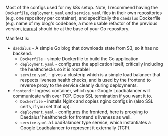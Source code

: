 
Most of the configs used for my k8s setup.
Note, I recommend having the `Dockerfile`, `deployment.yaml` and `service.yaml` files
in their own repositories (e.g. one repository per container), and specifically the
`daedalus` Dockerfile (e.g. name of my blog's codebase, a more usable refactor of the previous version,
[icarus](https://github.com/lethain/icarus)) should be at the base of your Go repository.

Manifest is:

* `daedalus` - A simple Go blog that downloads state from S3, so it has no backend.
    * `Dockerfile` - simple Dockerfile to build the Go application
    * `deployment.yaml` - configures the application itself, critically including the healthchecks so it is routable!
    * `service.yaml` - gives a clusterip which is a simple load balancer that respects liveness health checks,
        and is used by the frontend to reverse proxy to the service cleanly during deployments.
* `frontend` - Ingress container, which your Google Loadbalancer will communicate with over TCP. Does SSL termination if you want it to.
    * `Dockerfile` - installs Nginx and copies nginx configs in (also SSL certs, if you set that up).
    * `deployment.yaml` - configures the frontend, here is proxying to Daedalus' healthcheck for frontend's liveness as well.
    * `service.yaml` a LoadBalancer type service, which instantiates a Google Loadbalancer to represent it externally (TCP).
